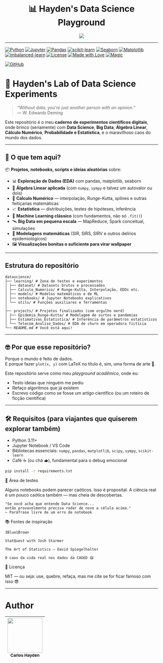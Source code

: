 <h1 align="center">  📊 Hayden's Data Science Playground </h1>



<p align="center">
<img src="http://img.shields.io/static/v1?label=STATUS&message=Em%20Desenvolvimento&color=GREEN&style=for-the-badge"/>
</p>

---



[![Python](https://img.shields.io/badge/Python-3.10%2B-blue?logo=python)](https://www.python.org/)
[![Jupyter](https://img.shields.io/badge/Jupyter-Notebook-orange?logo=jupyter)](https://jupyter.org/)
[![Pandas](https://img.shields.io/badge/Pandas-1.5%2B-lightgrey?logo=pandas)](https://pandas.pydata.org/)
[![scikit-learn](https://img.shields.io/badge/scikit--learn-1.1%2B-F7931E?logo=scikit-learn)](https://scikit-learn.org/)
[![Seaborn](https://img.shields.io/badge/Seaborn-0.11%2B-lightblue?logo=python)](https://seaborn.pydata.org/)
[![Matplotlib](https://img.shields.io/badge/Matplotlib-3.5%2B-darkgreen?logo=python)](https://matplotlib.org/)
[![imbalanced-learn](https://img.shields.io/badge/imblearn-SMOTE-red)](https://imbalanced-learn.org/)
[![License](https://img.shields.io/badge/License-MIT-yellow.svg)](https://opensource.org/license/mit/)
[![Made with Love](https://img.shields.io/badge/Made%20with-Love-red?logo=heart)]()
[![Magic](https://img.shields.io/badge/Magic-Math%20%26%20Code-purple)](https://www.youtube.com/watch?v=3o1_1zGQ9K4)

[![GitHub](https://img.shields.io/github/stars/JunhaumHayden/DataSciencePlayground?style=social)](https://github.com/JunhaumHayden/DataScience)


# 🧪 Hayden's Lab of Data Science Experiments

> _“Without data, you're just another person with an opinion.”_  
> — W. Edwards Deming

Este repositório é o meu **caderno de experimentos científicos digitais**, onde brinco (seriamente) com **Data Science**, **Big Data**, **Álgebra Linear**, **Cálculo Numérico**, **Probabilidade e Estatística**, e o maravilhoso caos do mundo dos dados.

---

## 🚀 O que tem aqui?

📦 **Projetos, notebooks, scripts e ideias aleatórias** sobre:

- 📊 **Exploração de Dados (EDA)** com pandas, matplotlib, seaborn
- 📐 **Álgebra Linear aplicada** (com `numpy`, `sympy` e talvez um autovalor ou dois)
- 🔢 **Cálculo Numérico** — interpolação, Runge-Kutta, splines e outras feitiçarias matemáticas
- 📈 **Estatística** — distribuições, testes de hipóteses, inferência
- 🧠 **Machine Learning clássico** (com fundamentos, não só `.fit()`)
- 🛰️ **Big Data em pequena escala** — MapReduce, Spark conceitual, simulações
- 🧬 **Modelagens matemáticas** (SIR, SIRS, SIRV e outros delírios epidemiológicos)
- 🖼️ **Visualizações bonitas o suficiente para virar wallpaper**

---
## Estrutura do repositório
``` 
datascience/
├── learning/ # Zona de testes e experimentos
│ ├── dataset/ # Datasets brutos e processados
│ ├── Calculo_Numerico/ # Runge-Kutta, Interpolação, EDOs etc.
│ ├── models/ # Modelos matemáticos e de ML
│ ├── notebooks/ # Jupyter Notebooks explicativos
│ └── utils/ # Funções auxiliares e ferramentas
│
├── projects/ # Projetos finalizados (com orgulho nerd)
│ ├── Epidemia_Runge-Kutta/ # Modelagem de surtos e pandemias
│ ├── Estimativas_Estatistica/ # Inferência de parâmetros estatísticos
│ └── Telecom_Analise_Dados/ # EDA de churn em operadora fictícia
└── README.md # Você está aqui!
``` 
---
## 🤓 Por que esse repositório?

Porque o mundo é feito de dados.  
E porque fazer `plot(x, y)` com LaTeX no título é, sim, uma forma de arte 🎨.

Este repositório serve como meu _playground acadêmico_, onde eu:

- Testo ideias que ninguém me pediu
- Refaço algoritmos que já existem
- Escrevo código como se fosse um artigo científico (ou um roteiro de ficção científica)

---

## 🛠 Requisitos (para viajantes que quiserem explorar também)

- Python 3.11+
- Jupyter Notebook / VS Code
- Bibliotecas essenciais: `numpy`, `pandas`, `matplotlib`, `scipy`, `sympy`, `scikit-learn`
- Café ☕ (ou chá 🫖), fundamental para o debug emocional

```bash
pip install -r requirements.txt
```

🧪 Área de testes

Alguns notebooks podem parecer caóticos. Isso é proposital. A ciência real é um pouco caótica também — mas cheia de descobertas.

    "Se você acha que entende Data Science...
    então provavelmente precisa rodar de novo a célula acima."
    — Paráfrase livre de um erro de notebook


📚 Fontes de inspiração

    3Blue1Brown

    StatQuest with Josh Starmer

    The Art of Statistics – David Spiegelhalter

    O caos da vida real nos dados da CAGED 😅

🧠 Licença

MIT — ou seja: use, quebre, refaça, mas me cite se for ficar famoso com isso 😎




---
# Author

| [<img src="https://avatars.githubusercontent.com/u/79289647?v=4" width=115><br><sub>Carlos Hayden</sub>](https://github.com/JunhaumHayden) |
| :---: |